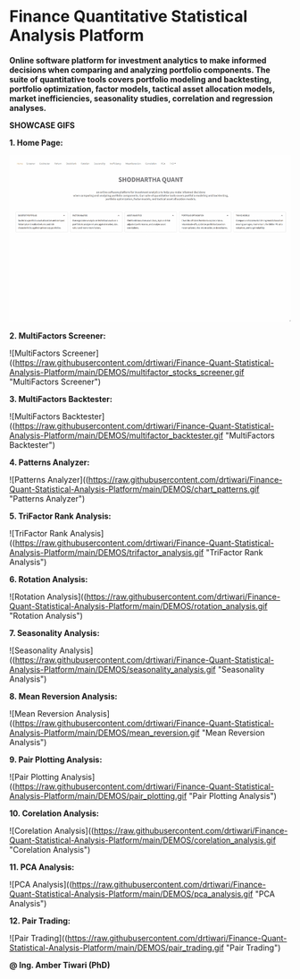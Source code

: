 # Finance Quantitative Statistical Analysis Platform </br>
<b>Online software platform for investment analytics to make informed decisions  when comparing and analyzing portfolio components. The suite of quantitative tools covers portfolio modeling and backtesting, portfolio optimization, factor models, tactical asset allocation models, market inefficiencies, seasonality studies, correlation and regression analyses. </b> </br>


<b>SHOWCASE GIFS</b> </br>


<b>1. Home Page:</b>

![Home Page](https://raw.githubusercontent.com/drtiwari/Finance-Quant-Statistical-Analysis-Platform/main/DEMOS/home_page.gif "Home Page") </br>



<b>2. MultiFactors Screener:</b>

![MultiFactors Screener]((https://raw.githubusercontent.com/drtiwari/Finance-Quant-Statistical-Analysis-Platform/main/DEMOS/multifactor_stocks_screener.gif "MultiFactors Screener") </br>



<b>3. MultiFactors Backtester:</b>

![MultiFactors Backtester]((https://raw.githubusercontent.com/drtiwari/Finance-Quant-Statistical-Analysis-Platform/main/DEMOS/multifactor_backtester.gif "MultiFactors Backtester") </br>



<b>4. Patterns Analyzer:</b>

![Patterns Analyzer]((https://raw.githubusercontent.com/drtiwari/Finance-Quant-Statistical-Analysis-Platform/main/DEMOS/chart_patterns.gif "Patterns Analyzer") </br>



<b>5. TriFactor Rank Analysis:</b>

![TriFactor Rank Analysis]((https://raw.githubusercontent.com/drtiwari/Finance-Quant-Statistical-Analysis-Platform/main/DEMOS/trifactor_analysis.gif "TriFactor Rank Analysis") </br>



<b>6. Rotation Analysis:</b>

![Rotation Analysis]((https://raw.githubusercontent.com/drtiwari/Finance-Quant-Statistical-Analysis-Platform/main/DEMOS/rotation_analysis.gif "Rotation Analysis") </br>



<b>7. Seasonality Analysis:</b>

![Seasonality Analysis]((https://raw.githubusercontent.com/drtiwari/Finance-Quant-Statistical-Analysis-Platform/main/DEMOS/seasonality_analysis.gif "Seasonality Analysis") </br>



<b>8. Mean Reversion Analysis:</b>

![Mean Reversion Analysis]((https://raw.githubusercontent.com/drtiwari/Finance-Quant-Statistical-Analysis-Platform/main/DEMOS/mean_reversion.gif "Mean Reversion Analysis") </br>



<b>9. Pair Plotting Analysis:</b>

![Pair Plotting Analysis]((https://raw.githubusercontent.com/drtiwari/Finance-Quant-Statistical-Analysis-Platform/main/DEMOS/pair_plotting.gif "Pair Plotting Analysis") </br>



<b>10. Corelation Analysis:</b>

![Corelation Analysis]((https://raw.githubusercontent.com/drtiwari/Finance-Quant-Statistical-Analysis-Platform/main/DEMOS/corelation_analysis.gif "Corelation Analysis") </br>



<b>11. PCA Analysis:</b>

![PCA Analysis]((https://raw.githubusercontent.com/drtiwari/Finance-Quant-Statistical-Analysis-Platform/main/DEMOS/pca_analysis.gif "PCA Analysis") </br>



<b>12. Pair Trading:</b>

![Pair Trading]((https://raw.githubusercontent.com/drtiwari/Finance-Quant-Statistical-Analysis-Platform/main/DEMOS/pair_trading.gif "Pair Trading") </br>

**@ Ing. Amber Tiwari (PhD)**
